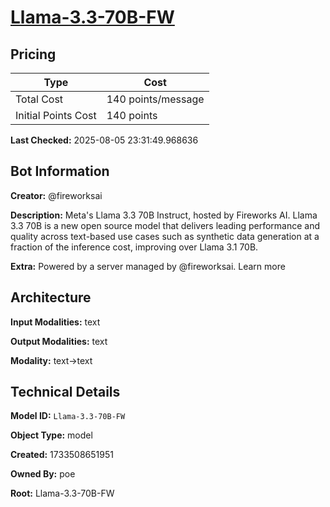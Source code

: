 # [Llama-3.3-70B-FW](https://poe.com/Llama-3.3-70B-FW)

## Pricing

| Type | Cost |
|------|------|
| Total Cost | 140 points/message |
| Initial Points Cost | 140 points |

**Last Checked:** 2025-08-05 23:31:49.968636


## Bot Information

**Creator:** @fireworksai

**Description:** Meta's Llama 3.3 70B Instruct, hosted by Fireworks AI. Llama 3.3 70B is a new open source model that delivers leading performance and quality across text-based use cases such as synthetic data generation at a fraction of the inference cost, improving over Llama 3.1 70B.

**Extra:** Powered by a server managed by @fireworksai. Learn more


## Architecture

**Input Modalities:** text

**Output Modalities:** text

**Modality:** text->text


## Technical Details

**Model ID:** `Llama-3.3-70B-FW`

**Object Type:** model

**Created:** 1733508651951

**Owned By:** poe

**Root:** Llama-3.3-70B-FW
